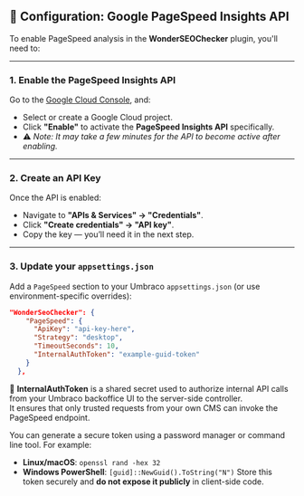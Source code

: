 ## 🔧 Configuration: Google PageSpeed Insights API

To enable PageSpeed analysis in the **WonderSEOChecker** plugin, you'll need to:

---

### 1. Enable the PageSpeed Insights API

Go to the [Google Cloud Console](https://console.developers.google.com/apis/api/pagespeedonline.googleapis.com/overview), and:

- Select or create a Google Cloud project.
- Click **"Enable"** to activate the **PageSpeed Insights API** specifically.
- ⚠️ *Note: It may take a few minutes for the API to become active after enabling.*

---

### 2. Create an API Key

Once the API is enabled:

- Navigate to **"APIs & Services" → "Credentials"**.
- Click **"Create credentials" → "API key"**.
- Copy the key — you’ll need it in the next step.

---

### 3. Update your `appsettings.json`

Add a `PageSpeed` section to your Umbraco `appsettings.json` (or use environment-specific overrides):

```json
"WonderSeoChecker": {
    "PageSpeed": {
      "ApiKey": "api-key-here",
      "Strategy": "desktop",
      "TimeoutSeconds": 10,
      "InternalAuthToken": "example-guid-token"
    }
  },
```
 🔐 **InternalAuthToken** is a shared secret used to authorize internal API calls from your Umbraco backoffice UI to the server-side controller.  
 It ensures that only trusted requests from your own CMS can invoke the PageSpeed endpoint.

You can generate a secure token using a password manager or command line tool. For example:

 - **Linux/macOS**: `openssl rand -hex 32`
- **Windows PowerShell**: `[guid]::NewGuid().ToString("N")`
Store this token securely and **do not expose it publicly** in client-side code.
